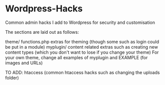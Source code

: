 Wordpress-Hacks
===============

Common admin hacks I add to Wordpress for security and customisation

The sections are laid out as follows:

theme/    functions.php extras for theming (though some such as login could be put in a module)
myplugin/ content related extras such as creating new content types 
          (which you don't want to lose if you change your theme)
          For your own theme, change all examples of myplugin and EXAMPLE (for images and URLs)

TO ADD:
htaccess (common htaccess hacks such as changing the uploads folder)

